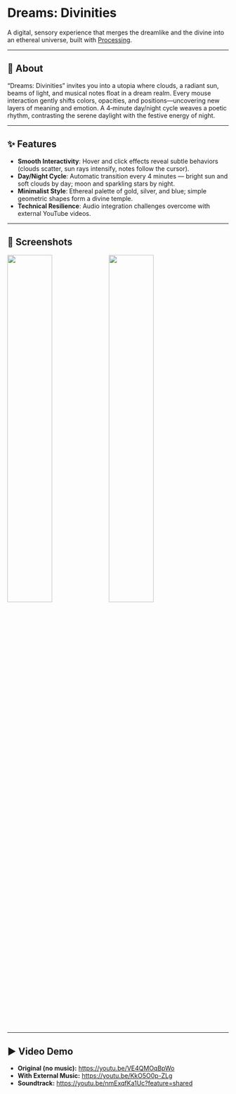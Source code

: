 # Dreams: Divinities

A digital, sensory experience that merges the dreamlike and the divine into an ethereal universe, built with [Processing](https://processing.org).

---

## 🌌 About

“Dreams: Divinities” invites you into a utopia where clouds, a radiant sun, beams of light, and musical notes float in a dream realm. Every mouse interaction gently shifts colors, opacities, and positions—uncovering new layers of meaning and emotion. A 4‑minute day/night cycle weaves a poetic rhythm, contrasting the serene daylight with the festive energy of night.

---

## ✨ Features

- **Smooth Interactivity**: Hover and click effects reveal subtle behaviors (clouds scatter, sun rays intensify, notes follow the cursor).  
- **Day/Night Cycle**: Automatic transition every 4 minutes — bright sun and soft clouds by day; moon and sparkling stars by night.  
- **Minimalist Style**: Ethereal palette of gold, silver, and blue; simple geometric shapes form a divine temple.  
- **Technical Resilience**: Audio integration challenges overcome with external YouTube videos.

---

## 📸 Screenshots

<img src="![image](https://github.com/user-attachments/assets/2fe65564-a709-4066-88c8-30dc8b69cd32)" width="45%" />
<img src="https://github.com/user-attachments/assets/86d78c69-3518-4963-852a-484b05e25975.png" width="45%" />

---

## ▶️ Video Demo

- **Original (no music):** https://youtu.be/VE4QMOqBpWo  
- **With External Music:** https://youtu.be/KkO5O0p-ZLg  
- **Soundtrack:** https://youtu.be/nmExqfKa1Uc?feature=shared  

